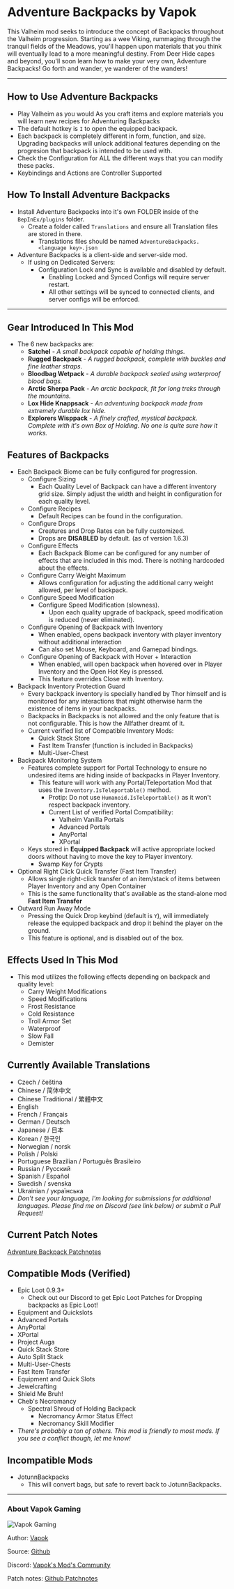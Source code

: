 # Adventure Backpacks by Vapok

This Valheim mod seeks to introduce the concept of Backpacks throughout the Valheim progression. 
Starting as a wee Viking, rummaging through the tranquil fields of the Meadows, you'll happen upon materials 
that you think will eventually lead to a more meaningful destiny.  From Deer Hide capes and beyond, you'll soon 
learn how to make your very own, Adventure Backpacks!  Go forth and wander, ye wanderer of the wanders! 

---

## How to Use Adventure Backpacks
* Play Valheim as you would As you craft items and explore materials you will learn new recipes for Adventuring Backpacks
* The default hotkey is `I` to open the equipped backpack.
* Each backpack is completely different in form, function, and size.  Upgrading backpacks will unlock additional features depending on the progresion that backpack is intended to be used with.
* Check the Configuration for ALL the different ways that you can modify these packs.
* Keybindings and Actions are Controller Supported

## How To Install Adventure Backpacks
* Install Adventure Backpacks into it's own FOLDER inside of the `BepInEx/plugins` folder.
  * Create a folder called `Translations` and ensure all Translation files are stored in there.
    * Translations files should be named `AdventureBackpacks.<language key>.json`
* Adventure Backpacks is a client-side and server-side mod.
  * If using on Dedicated Servers:
    * Configuration Lock and Sync is available and disabled by default.
      * Enabling Locked and Synced Configs will require server restart.
      * All other settings will be synced to connected clients, and server configs will be enforced.

---

## Gear Introduced In This Mod
* The 6 new backpacks are:
    * **Satchel** - _A small backpack capable of holding things._
    * **Rugged Backpack**  - _A rugged backpack, complete with buckles and fine leather straps._
    * **Bloodbag Wetpack** - _A durable backpack sealed using waterproof blood bags._
    * **Arctic Sherpa Pack** - _An arctic backpack, fit for long treks through the mountains._
    * **Lox Hide Knappsack** - _An adventuring backpack made from extremely durable lox hide._
    * **Explorers Wisppack** - _A finely crafted, mystical backpack. Complete with it's own Box of Holding. No one is quite sure how it works._

## Features of Backpacks
* Each Backpack Biome can be fully configured for progression.
  * Configure Sizing
    * Each Quality Level of Backpack can have a different inventory grid size. Simply adjust the width and height in configuration for each quality level.
  * Configure Recipes
    * Default Recipes can be found in the configuration.
  * Configure Drops
    * Creatures and Drop Rates can be fully customized.
    * Drops are **DISABLED** by default. (as of version 1.6.3)
  * Configure Effects
    * Each Backpack Biome can be configured for any number of effects that are included in this mod.  There is nothing hardcoded about the effects.
  * Configure Carry Weight Maximum
    * Allows configuration for adjusting the additional carry weight allowed, per level of backpack.
  * Configure Speed Modification
    * Configure Speed Modification (slowness).
      * Upon each quality upgrade of backpack, speed modification is reduced (never eliminated).
  * Configure Opening of Backpack with Inventory
    * When enabled, opens backpack inventory with player inventory without additional interaction
    * Can also set Mouse, Keyboard, and Gamepad bindings.
  * Configure Opening of Backpack with Hover + Interaction
    * When enabled, will open backpack when hovered over in Player Inventory and the Open Hot Key is pressed.
    * This feature overrides Close with Inventory.
* Backpack Inventory Protection Guard
  * Every backpack inventory is specially handled by Thor himself and is monitored for any interactions that might otherwise harm the existence of items in your backpacks.
  * Backpacks in Backpacks is not allowed and the only feature that is not configurable. This is how the Allfather dreamt of it.
  * Current verified list of Compatible Inventory Mods:
    * Quick Stack Store
    * Fast Item Transfer (function is included in Backpacks)
    * Multi-User-Chest
* Backpack Monitoring System
  * Features complete support for Portal Technology to ensure no undesired items are hiding inside of backpacks in Player Inventory.
    * This feature will work with any Portal/Teleportation Mod that uses the `Inventory.IsTeleportable()` method.
      * Protip: Do not use `Humanoid.IsTeleportable()` as it won't respect backpack inventory.
      * Current List of verified Portal Compatibility:
        * Valheim Vanilla Portals
        * Advanced Portals
        * AnyPortal
        * XPortal
  * Keys stored in **Equipped Backpack** will active appropriate locked doors without having to move the key to Player inventory.
    * Swamp Key for Crypts
* Optional Right Click Quick Transfer (Fast Item Transfer)
  * Allows single right-click transfer of an item/stack of items between Player Inventory and any Open Container
  * This is the same functionality that's available as the stand-alone mod **Fast Item Transfer**
* Outward Run Away Mode
  * Pressing the Quick Drop keybind (default is `Y`), will immediately release the equipped backpack and drop it behind the player on the ground.
  * This feature is optional, and is disabled out of the box.
       

## Effects Used In This Mod
* This mod utilizes the following effects depending on backpack and quality level:
  * Carry Weight Modifications
  * Speed Modifications
  * Frost Resistance
  * Cold Resistance
  * Troll Armor Set
  * Waterproof
  * Slow Fall
  * Demister

## Currently Available Translations
* Czech / čeština
* Chinese / 简体中文
* Chinese Traditional / 繁體中文
* English
* French / Français
* German / Deutsch
* Japanese / 日本
* Korean / 한국인
* Norwegian / norsk
* Polish / Polski
* Portuguese Brazilian / Português Brasileiro
* Russian / Русский
* Spanish / Español
* Swedish / svenska
* Ukrainian / українська
* *Don't see your language, I'm looking for submissions for additional languages. Please find me on Discord (see link below) or submit a Pull Request!*

## Current Patch Notes
[Adventure Backpack Patchnotes](https://github.com/Vapok/AdventureBackpacks/blob/main/CHANGELOG.md) 

## Compatible Mods (Verified)
* Epic Loot 0.9.3+
  * Check out our Discord to get Epic Loot Patches for Dropping backpacks as Epic Loot!
* Equipment and Quickslots
* Advanced Portals
* AnyPortal
* XPortal
* Project Auga
* Quick Stack Store
* Auto Split Stack
* Multi-User-Chests
* Fast Item Transfer
* Equipment and Quick Slots
* Jewelcrafting
* Shield Me Bruh!
* Cheb's Necromancy
  * Spectral Shroud of Holding Backpack
    * Necromancy Armor Status Effect
    * Necromancy Skill Modifier
* _There's probably a ton of others. This mod is friendly to most mods. If you see a conflict though, let me know!_

## Incompatible Mods
* JotunnBackpacks
  * This will convert bags, but safe to revert back to JotunnBackpacks.

---

### About Vapok Gaming
![Vapok Gaming](https://avatars.githubusercontent.com/u/1264136?s=180&v=4)

Author: [Vapok](https://github.com/Vapok)

Source: [Github](https://github.com/Vapok/AdventureBackpacks)

Discord: [Vapok's Mod's Community](https://discord.gg/5YAJkRFBXt)

Patch notes: [Github Patchnotes](https://github.com/Vapok/AdventureBackpacks/blob/main/CHANGELOG.md)